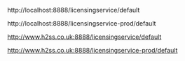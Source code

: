 http://localhost:8888/licensingservice/default

http://localhost:8888/licensingservice-prod/default

http://www.h2ss.co.uk:8888/licensingservice/default

http://www.h2ss.co.uk:8888/licensingservice-prod/default
